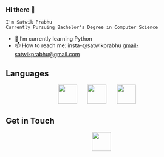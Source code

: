 ### Hi there 👋
    I'm Satwik Prabhu
    Currently Pursuing Bachelor's Degree in Computer Science
- 🌱 I’m currently learning Python
- 📫 How to reach me: insta-@satwikprabhu gmail-satwikprabhu@gmail.com

## Languages
<p align="center">
<img src="https://upload.wikimedia.org/wikipedia/commons/6/61/HTML5_logo_and_wordmark.svg" height="50px">
&nbsp;&nbsp;&nbsp;&nbsp;&nbsp;
<img src="https://upload.wikimedia.org/wikipedia/commons/1/18/ISO_C%2B%2B_Logo.svg" height="50">
&nbsp;&nbsp;&nbsp;&nbsp;&nbsp;
<img src="https://upload.wikimedia.org/wikipedia/commons/1/18/C_Programming_Language.svg" height="50">
&nbsp;&nbsp;&nbsp;&nbsp;&nbsp
</p>

## Get in Touch
<p align="center">
<a href="www.instagram.com/satwikprabhu" target="_blank">
<img src="https://upload.wikimedia.org/wikipedia/commons/e/e7/Instagram_logo_2016.svg" height="50px">
</a>
</p>
